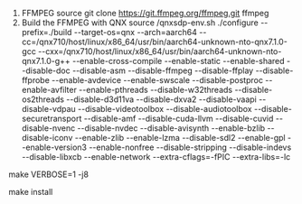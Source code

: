 1. FFMPEG source
  git clone https://git.ffmpeg.org/ffmpeg.git ffmpeg
2. Build the FFMPEG with QNX
  source <QNXinstall>/qnxsdp-env.sh
  ./configure --prefix=./build --target-os=qnx --arch=aarch64 --cc=<QNXinstall>/qnx710/host/linux/x86_64/usr/bin/aarch64-unknown-nto-qnx7.1.0-gcc --cxx=<QNXinstall>/qnx710/host/linux/x86_64/usr/bin/aarch64-unknown-nto-qnx7.1.0-g++ --enable-cross-compile --enable-static --enable-shared --disable-doc --disable-asm --disable-ffmpeg --disable-ffplay --disable-ffprobe --enable-avdevice --enable-swscale --disable-postproc --enable-avfilter --enable-pthreads --disable-w32threads --disable-os2threads --disable-d3d11va --disable-dxva2 --disable-vaapi --disable-vdpau --disable-videotoolbox --disable-audiotoolbox --disable-securetransport --disable-amf --disable-cuda-llvm --disable-cuvid --disable-nvenc --disable-nvdec --disable-avisynth --enable-bzlib --disable-iconv --enable-zlib --enable-lzma --disable-sdl2 --enable-gpl --enable-version3 --enable-nonfree --disable-stripping --disable-indevs --disable-libxcb --enable-network --extra-cflags=-fPIC --extra-libs=-lc

  make VERBOSE=1 -j8

  make install
